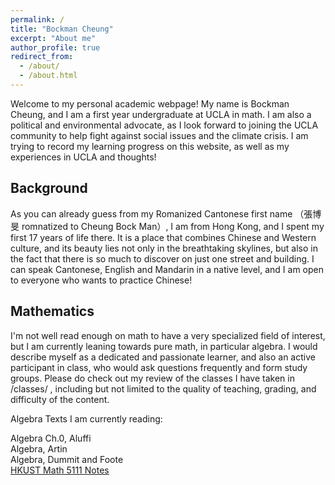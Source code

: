 ```yaml
---
permalink: /
title: "Bockman Cheung"
excerpt: "About me"
author_profile: true
redirect_from: 
  - /about/
  - /about.html
---
```


Welcome to my personal academic webpage! My name is Bockman Cheung, and I am a first year undergraduate at UCLA in math. I am also a political and environmental advocate, as I look forward to joining the UCLA community to help fight against social issues and the climate crisis. I am trying to record my learning progress on this website, as well as my experiences in UCLA and thoughts!

Background
------
As you can already guess from my Romanized Cantonese first name （張博旻 romnatized to Cheung Bock Man）, I am from Hong Kong, and I spent my first 17 years of life there. It is a place that combines Chinese and Western culture, and its beauty lies not only in the breathtaking skylines, but also in the fact that there is so much to discover on just one street and building. I can speak Cantonese, English and Mandarin in a native level, and I am open to everyone who wants to practice Chinese!

Mathematics
------
I'm not well read enough on math to have a very specialized field of interest, but I am currently leaning towards pure math, in particular algebra. I would describe myself as a dedicated and passionate learner, and also an active participant in class, who would ask questions frequently and form study groups. Please do check out my review of the classes I have taken in /classes/ , including but not limited to the quality of teaching, grading, and difficulty of the content. 

Algebra Texts I am currently reading:

Algebra Ch.0, Aluffi <br>
Algebra, Artin <br>
Algebra, Dummit and Foote <br>
<a href="https://canvas.ust.hk/courses/50980"> HKUST Math 5111 Notes </a>

